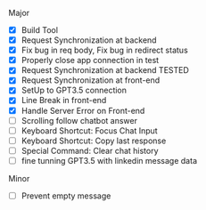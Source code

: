 Major
- [x] Build Tool
- [x] Request Synchronization at backend
- [x] Fix bug in req body, Fix bug in redirect status
- [x] Properly close app connection in test
- [x] Request Synchronization at backend TESTED
- [x] Request Synchronization at front-end
- [x] SetUp to GPT3.5 connection
- [x] Line Break in front-end
- [x] Handle Server Error on Front-end
- [ ] Scrolling follow chatbot answer
- [ ] Keyboard Shortcut: Focus Chat Input
- [ ] Keyboard Shortcut: Copy last response
- [ ] Special Command: Clear chat history
- [ ] fine tunning GPT3.5 with linkedin message data

Minor
- [ ] Prevent empty message